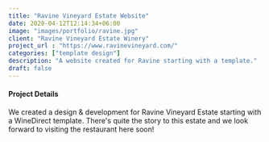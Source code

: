 ```yaml
---
title: "Ravine Vineyard Estate Website"
date: 2020-04-12T12:14:34+06:00
image: "images/portfolio/ravine.jpg"
client: "Ravine Vineyard Estate Winery"
project_url : "https://www.ravinevineyard.com/"
categories: ["template design"]
description: "A website created for Ravine starting with a template."
draft: false
---
```


#### Project Details

We created a design & development for Ravine Vineyard Estate starting with a WineDirect template. There's quite the story to this estate and we look forward to visiting the restaurant here soon! 
